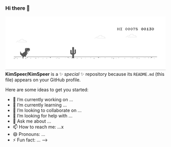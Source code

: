### Hi there 👋

![dino](dino.gif)
**KimSpeer/KimSpeer** is a ✨ _special_ ✨ repository because its `README.md` (this file) appears on your GitHub profile.

Here are some ideas to get you started:

- 🔭 I’m currently working on ...
- 🌱 I’m currently learning ...
- 👯 I’m looking to collaborate on ...
- 🤔 I’m looking for help with ...
- 💬 Ask me about ...
- 📫 How to reach me: ...x
- 😄 Pronouns: ...
- ⚡ Fun fact: ...
-->
